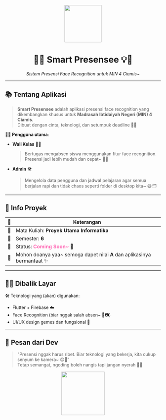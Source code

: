<div align="center">
  <img src="https://media.tenor.com/W1cItZ2T9TUAAAAi/anime-loading.gif" width="120" />

  <h1>🎒💡 Smart Presensee 💡🎒</h1>
  <p><em>Sistem Presensi Face Recognition untuk MIN 4 Ciamis~</em></p>
</div>

---

## 📚 Tentang Aplikasi

> **Smart Presensee** adalah aplikasi presensi face recognition yang dikembangkan khusus untuk **Madrasah Ibtidaiyah Negeri (MIN) 4 Ciamis**.  
> Dibuat dengan cinta, teknologi, dan setumpuk deadline 🥲✨

🧑‍🏫 **Pengguna utama**:

- **Wali Kelas** 👩‍🏫  
  > Bertugas mengabsen siswa menggunakan fitur face recognition. Presensi jadi lebih mudah dan cepat~ 💖📸

- **Admin** 🛠️  
  > Mengelola data pengguna dan jadwal pelajaran agar semua berjalan rapi dan tidak chaos seperti folder di desktop kita~ 😅🗂️

---

## 🧁 Info Proyek

| 📌 | Keterangan |
|----|------------|
| 🏫 | Mata Kuliah: **Proyek Utama Informatika** |
| 📆 | Semester: **6** |
| 🧠 | Status: <strong style="color: #ff69b4;">Coming Soon~</strong> 💖 |
| 🙏 | Mohon doanya yaa~ semoga dapet nilai **A** dan aplikasinya bermanfaat ✨ |

---

## 🧑‍💻 Dibalik Layar

🛠️ Teknologi yang (akan) digunakan:

- Flutter + Firebase ☁️  
- Face Recognition (biar nggak salah absen~ 👀📷)
- UI/UX design gemes dan fungsional 💅

---

## 💬 Pesan dari Dev

> "Presensi nggak harus ribet. Biar teknologi yang bekerja, kita cukup senyum ke kamera~ 😊📸"  
> Tetap semangat, ngoding boleh nangis tapi jangan nyerah 🥹💪

<div align="center">
  <img src="https://media.tenor.com/mHDuK2Hy-SgAAAAi/working-cute.gif" width="140" />
</div>
